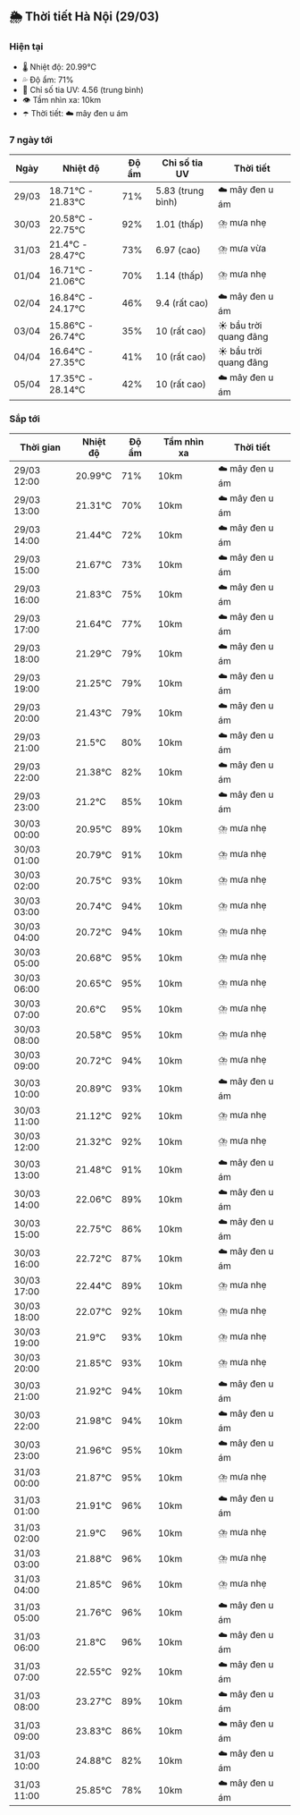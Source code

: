 ## 🌦️ Thời tiết Hà Nội (29/03)

### Hiện tại

- 🌡️ Nhiệt độ: 20.99℃
- 💦 Độ ẩm: 71%
- 🌟 Chỉ số tia UV: 4.56 (trung bình)
- 👁️ Tầm nhìn xa: 10km
- ☂️ Thời tiết: ☁️ mây đen u ám

### 7 ngày tới

| Ngày | Nhiệt độ | Độ ẩm | Chỉ số tia UV | Thời tiết |
| --- | --- | --- | --- | --- |
| 29/03 | 18.71℃ - 21.83℃ | 71% | 5.83 (trung bình) | ☁️ mây đen u ám |
| 30/03 | 20.58℃ - 22.75℃ | 92% | 1.01 (thấp) | ⛈️ mưa nhẹ |
| 31/03 | 21.4℃ - 28.47℃ | 73% | 6.97 (cao) | ⛈️ mưa vừa |
| 01/04 | 16.71℃ - 21.06℃ | 70% | 1.14 (thấp) | ⛈️ mưa nhẹ |
| 02/04 | 16.84℃ - 24.17℃ | 46% | 9.4 (rất cao) | ☁️ mây đen u ám |
| 03/04 | 15.86℃ - 26.74℃ | 35% | 10 (rất cao) | ☀️ bầu trời quang đãng |
| 04/04 | 16.64℃ - 27.35℃ | 41% | 10 (rất cao) | ☀️ bầu trời quang đãng |
| 05/04 | 17.35℃ - 28.14℃ | 42% | 10 (rất cao) | ☁️ mây đen u ám |

### Sắp tới

| Thời gian | Nhiệt độ | Độ ẩm | Tầm nhìn xa | Thời tiết |
| --- | --- | --- | --- | --- |
| 29/03 12:00 | 20.99℃ | 71% | 10km | ☁️ mây đen u ám |
| 29/03 13:00 | 21.31℃ | 70% | 10km | ☁️ mây đen u ám |
| 29/03 14:00 | 21.44℃ | 72% | 10km | ☁️ mây đen u ám |
| 29/03 15:00 | 21.67℃ | 73% | 10km | ☁️ mây đen u ám |
| 29/03 16:00 | 21.83℃ | 75% | 10km | ☁️ mây đen u ám |
| 29/03 17:00 | 21.64℃ | 77% | 10km | ☁️ mây đen u ám |
| 29/03 18:00 | 21.29℃ | 79% | 10km | ☁️ mây đen u ám |
| 29/03 19:00 | 21.25℃ | 79% | 10km | ☁️ mây đen u ám |
| 29/03 20:00 | 21.43℃ | 79% | 10km | ☁️ mây đen u ám |
| 29/03 21:00 | 21.5℃ | 80% | 10km | ☁️ mây đen u ám |
| 29/03 22:00 | 21.38℃ | 82% | 10km | ☁️ mây đen u ám |
| 29/03 23:00 | 21.2℃ | 85% | 10km | ☁️ mây đen u ám |
| 30/03 00:00 | 20.95℃ | 89% | 10km | ⛈️ mưa nhẹ |
| 30/03 01:00 | 20.79℃ | 91% | 10km | ⛈️ mưa nhẹ |
| 30/03 02:00 | 20.75℃ | 93% | 10km | ⛈️ mưa nhẹ |
| 30/03 03:00 | 20.74℃ | 94% | 10km | ⛈️ mưa nhẹ |
| 30/03 04:00 | 20.72℃ | 94% | 10km | ⛈️ mưa nhẹ |
| 30/03 05:00 | 20.68℃ | 95% | 10km | ⛈️ mưa nhẹ |
| 30/03 06:00 | 20.65℃ | 95% | 10km | ⛈️ mưa nhẹ |
| 30/03 07:00 | 20.6℃ | 95% | 10km | ⛈️ mưa nhẹ |
| 30/03 08:00 | 20.58℃ | 95% | 10km | ⛈️ mưa nhẹ |
| 30/03 09:00 | 20.72℃ | 94% | 10km | ⛈️ mưa nhẹ |
| 30/03 10:00 | 20.89℃ | 93% | 10km | ☁️ mây đen u ám |
| 30/03 11:00 | 21.12℃ | 92% | 10km | ⛈️ mưa nhẹ |
| 30/03 12:00 | 21.32℃ | 92% | 10km | ⛈️ mưa nhẹ |
| 30/03 13:00 | 21.48℃ | 91% | 10km | ☁️ mây đen u ám |
| 30/03 14:00 | 22.06℃ | 89% | 10km | ☁️ mây đen u ám |
| 30/03 15:00 | 22.75℃ | 86% | 10km | ☁️ mây đen u ám |
| 30/03 16:00 | 22.72℃ | 87% | 10km | ☁️ mây đen u ám |
| 30/03 17:00 | 22.44℃ | 89% | 10km | ⛈️ mưa nhẹ |
| 30/03 18:00 | 22.07℃ | 92% | 10km | ⛈️ mưa nhẹ |
| 30/03 19:00 | 21.9℃ | 93% | 10km | ⛈️ mưa nhẹ |
| 30/03 20:00 | 21.85℃ | 93% | 10km | ⛈️ mưa nhẹ |
| 30/03 21:00 | 21.92℃ | 94% | 10km | ☁️ mây đen u ám |
| 30/03 22:00 | 21.98℃ | 94% | 10km | ☁️ mây đen u ám |
| 30/03 23:00 | 21.96℃ | 95% | 10km | ☁️ mây đen u ám |
| 31/03 00:00 | 21.87℃ | 95% | 10km | ⛈️ mưa nhẹ |
| 31/03 01:00 | 21.91℃ | 96% | 10km | ☁️ mây đen u ám |
| 31/03 02:00 | 21.9℃ | 96% | 10km | ⛈️ mưa nhẹ |
| 31/03 03:00 | 21.88℃ | 96% | 10km | ⛈️ mưa nhẹ |
| 31/03 04:00 | 21.85℃ | 96% | 10km | ⛈️ mưa nhẹ |
| 31/03 05:00 | 21.76℃ | 96% | 10km | ☁️ mây đen u ám |
| 31/03 06:00 | 21.8℃ | 96% | 10km | ☁️ mây đen u ám |
| 31/03 07:00 | 22.55℃ | 92% | 10km | ☁️ mây đen u ám |
| 31/03 08:00 | 23.27℃ | 89% | 10km | ☁️ mây đen u ám |
| 31/03 09:00 | 23.83℃ | 86% | 10km | ☁️ mây đen u ám |
| 31/03 10:00 | 24.88℃ | 82% | 10km | ☁️ mây đen u ám |
| 31/03 11:00 | 25.85℃ | 78% | 10km | ☁️ mây đen u ám |
